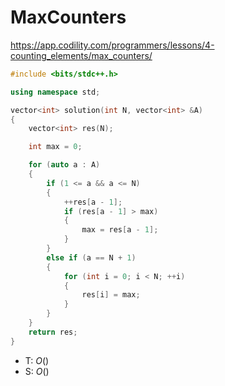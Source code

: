 # MaxCounters

https://app.codility.com/programmers/lessons/4-counting_elements/max_counters/

```cpp
#include <bits/stdc++.h>

using namespace std;

vector<int> solution(int N, vector<int> &A)
{
    vector<int> res(N);

    int max = 0;

    for (auto a : A)
    {
        if (1 <= a && a <= N)
        {
            ++res[a - 1];
            if (res[a - 1] > max)
            {
                max = res[a - 1];
            }
        }
        else if (a == N + 1)
        {
            for (int i = 0; i < N; ++i)
            {
                res[i] = max;
            }
        }
    }
    return res;
}

```

- T: $O()$
- S: $O()$
